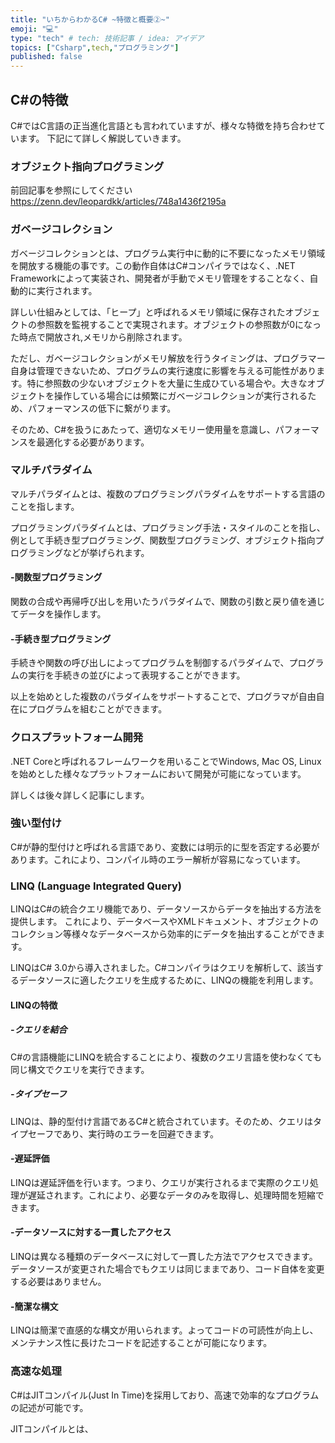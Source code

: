 ```yaml
---
title: "いちからわかるC# ~特徴と概要②~"
emoji: "💻"
type: "tech" # tech: 技術記事 / idea: アイデア
topics: ["Csharp",tech,"プログラミング"]
published: false
---
```


## C#の特徴
C#ではC言語の正当進化言語とも言われていますが、様々な特徴を持ち合わせています。
下記にて詳しく解説していきます。

### オブジェクト指向プログラミング

前回記事を参照にしてください
https://zenn.dev/leopardkk/articles/748a1436f2195a

### ガベージコレクション

ガベージコレクションとは、プログラム実行中に動的に不要になったメモリ領域を開放する機能の事です。この動作自体はC#コンパイラではなく、.NET Frameworkによって実装され、開発者が手動でメモリ管理をすることなく、自動的に実行されます。

詳しい仕組みとしては、「ヒープ」と呼ばれるメモリ領域に保存されたオブジェクトの参照数を監視することで実現されます。オブジェクトの参照数が0になった時点で開放され,メモリから削除されます。

ただし、ガベージコレクションがメモリ解放を行うタイミングは、プログラマー自身は管理できないため、プログラムの実行速度に影響を与える可能性があります。特に参照数の少ないオブジェクトを大量に生成ひている場合や。大きなオブジェクトを操作している場合には頻繁にガベージコレクションが実行されるため、パフォーマンスの低下に繋がります。

そのため、C#を扱うにあたって、適切なメモリー使用量を意識し、パフォーマンスを最適化する必要があります。

### マルチパラダイム

マルチパラダイムとは、複数のプログラミングパラダイムをサポートする言語のことを指します。

プログラミングパラダイムとは、プログラミング手法・スタイルのことを指し、例として手続き型プログラミング、関数型プログラミング、オブジェクト指向プログラミングなどが挙げられます。

#### -関数型プログラミング

関数の合成や再帰呼び出しを用いたうパラダイムで、関数の引数と戻り値を通じてデータを操作します。

#### -手続き型プログラミング

手続きや関数の呼び出しによってプログラムを制御するパラダイムで、プログラムの実行を手続きの並びによって表現することができます。

以上を始めとした複数のパラダイムをサポートすることで、プログラマが自由自在にプログラムを組むことができます。

### クロスプラットフォーム開発

.NET Coreと呼ばれるフレームワークを用いることでWindows, Mac OS, Linuxを始めとした様々なプラットフォームにおいて開発が可能になっています。

詳しくは後々詳しく記事にします。

### 強い型付け

C#が静的型付けと呼ばれる言語であり、変数には明示的に型を否定する必要があります。これにより、コンパイル時のエラー解析が容易になっています。

### LINQ (Language Integrated Query)

LINQはC#の統合クエリ機能であり、データソースからデータを抽出する方法を提供します。
これにより、データベースやXMLドキュメント、オブジェクトのコレクション等様々なデータベースから効率的にデータを抽出することができます。

LINQはC# 3.0から導入されました。C#コンパイラはクエリを解析して、該当するデータソースに適したクエリを生成するために、LINQの機能を利用します。

#### LINQの特徴

##### -クエリを結合

C#の言語機能にLINQを統合することにより、複数のクエリ言語を使わなくても同じ構文でクエリを実行できます。

##### -タイプセーフ　

LINQは、静的型付け言語であるC#と統合されています。そのため、クエリはタイプセーフであり、実行時のエラーを回避できます。

#### -遅延評価

LINQは遅延評価を行います。つまり、クエリが実行されるまで実際のクエリ処理が遅延されます。これにより、必要なデータのみを取得し、処理時間を短縮できます。

#### -データソースに対する一貫したアクセス

LINQは異なる種類のデータベースに対して一貫した方法でアクセスできます。データソースが変更された場合でもクエリは同じままであり、コード自体を変更する必要はありません。

#### -簡潔な構文

LINQは簡潔で直感的な構文が用いられます。よってコードの可読性が向上し、メンテナンス性に長けたコードを記述することが可能になります。

### 高速な処理

C#はJITコンパイル(Just In Time)を採用しており、高速で効率的なプログラムの記述が可能です。

JITコンパイルとは、